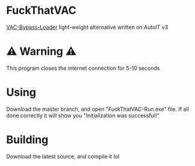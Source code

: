 # FuckThatVAC
[VAC-Bypass-Loader](https://github.com/danielkrupinski/VAC-Bypass-Loader "VAC-Bypass-Loader")  light-weight alternative written on AutoIT v3


# ⚠️ Warning ⚠️
This program closes the internet connection for 5-10 seconds


# Using
Download the master branch, and open "FuckThatVAC-Run.exe" file.
If all done correctly it will show you "Initialization was successful!"


# Building
Download the latest source, and compile it lol
